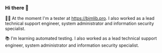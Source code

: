 ### Hi there 👋

:man_office_worker: At the moment I'm a tester at https://bimlib.pro.
I also worked as a lead technical support engineer, system administrator and information security specialist.


:books: I'm learning automated testing.
I also worked as a lead technical support engineer, system administrator and information security specialist.


<!--
**ZhenyaMart/ZhenyaMart** is a ✨ _special_ ✨ repository because its `README.md` (this file) appears on your GitHub profile.

Here are some ideas to get you started:

- 🔭 I’m currently working on ...
- 🌱 I’m currently learning ...
- 👯 I’m looking to collaborate on ...
- 🤔 I’m looking for help with ...
- 💬 Ask me about ...
- 📫 How to reach me: ...
- 😄 Pronouns: ...
- ⚡ Fun fact: ...
-->
